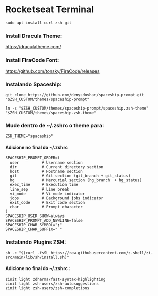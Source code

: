 # Rocketseat Terminal

```console
sudo apt install curl zsh git
```

### Install Dracula Theme:
https://draculatheme.com/

### Install FiraCode Font:
https://github.com/tonsky/FiraCode/releases

### Instalando Spaceship:
```console
git clone https://github.com/denysdovhan/spaceship-prompt.git "$ZSH_CUSTOM/themes/spaceship-prompt"
```
```console
ln -s "$ZSH_CUSTOM/themes/spaceship-prompt/spaceship.zsh-theme" "$ZSH_CUSTOM/themes/spaceship.zsh-theme"
```

### Mude dentro de ~/.zshrc o theme para:
```console
ZSH_THEME="spaceship"
```

#### Adicione no final do ~/.zshrc
```console
SPACESHIP_PROMPT_ORDER=(
  user          # Username section
  dir           # Current directory section
  host          # Hostname section
  git           # Git section (git_branch + git_status)
  hg            # Mercurial section (hg_branch  + hg_status)
  exec_time     # Execution time
  line_sep      # Line break
  vi_mode       # Vi-mode indicator
  jobs          # Background jobs indicator
  exit_code     # Exit code section
  char          # Prompt character
)
SPACESHIP_USER_SHOW=always
SPACESHIP_PROMPT_ADD_NEWLINE=false
SPACESHIP_CHAR_SYMBOL="❯"
SPACESHIP_CHAR_SUFFIX=" "
```

### Instalando Plugins ZSH:
```console
sh -c "$(curl -fsSL https://raw.githubusercontent.com/z-shell/zi-src/main/lib/sh/install.sh)"
```

#### Adicione no final do ~/.zshrc :
```console
zinit light zdharma/fast-syntax-highlighting
zinit light zsh-users/zsh-autosuggestions
zinit light zsh-users/zsh-completions
```
